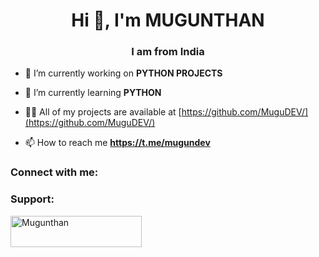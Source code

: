 <h1 align="center">Hi 👋, I'm MUGUNTHAN</h1>
<h3 align="center">I am from India</h3>

- 🔭 I’m currently working on **PYTHON PROJECTS**

- 🌱 I’m currently learning **PYTHON**

- 👨‍💻 All of my projects are available at [https://github.com/MuguDEV/](https://github.com/MuguDEV/)

- 📫 How to reach me **https://t.me/mugundev**

<h3 align="left">Connect with me:</h3>
<p align="left">
</p>




<h3 align="left">Support:</h3>
<p><a href="https://www.buymeacoffee.com/Mugunthan"> <img align="left" src="https://cdn.buymeacoffee.com/buttons/v2/default-yellow.png" height="50" width="210" alt="Mugunthan" /></a></p><br><br>
